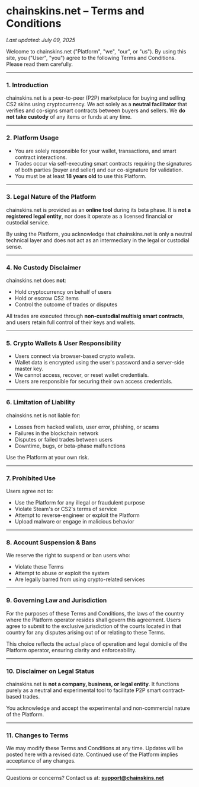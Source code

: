 # chainskins.net – Terms and Conditions

_Last updated: July 09, 2025_

Welcome to chainskins.net ("Platform", "we", "our", or "us"). By using this site, you ("User", "you") agree to the following Terms and Conditions. Please read them carefully.

---

### 1. Introduction

chainskins.net is a peer-to-peer (P2P) marketplace for buying and selling CS2 skins using cryptocurrency. We act solely as a **neutral facilitator** that verifies and co-signs smart contracts between buyers and sellers. We **do not take custody** of any items or funds at any time.

---

### 2. Platform Usage

- You are solely responsible for your wallet, transactions, and smart contract interactions.
- Trades occur via self-executing smart contracts requiring the signatures of both parties (buyer and seller) and our co-signature for validation.
- You must be at least **18 years old** to use this Platform.

---

### 3. Legal Nature of the Platform

chainskins.net is provided as an **online tool** during its beta phase. It is **not a registered legal entity**, nor does it operate as a licensed financial or custodial service.

By using the Platform, you acknowledge that chainskins.net is only a neutral technical layer and does not act as an intermediary in the legal or custodial sense.

---

### 4. No Custody Disclaimer

chainskins.net does **not**:

- Hold cryptocurrency on behalf of users
- Hold or escrow CS2 items
- Control the outcome of trades or disputes

All trades are executed through **non-custodial multisig smart contracts**, and users retain full control of their keys and wallets.

---

### 5. Crypto Wallets & User Responsibility

- Users connect via browser-based crypto wallets.
- Wallet data is encrypted using the user's password and a server-side master key.
- We cannot access, recover, or reset wallet credentials.
- Users are responsible for securing their own access credentials.

---

### 6. Limitation of Liability

chainskins.net is not liable for:

- Losses from hacked wallets, user error, phishing, or scams
- Failures in the blockchain network
- Disputes or failed trades between users
- Downtime, bugs, or beta-phase malfunctions

Use the Platform at your own risk.

---

### 7. Prohibited Use

Users agree not to:

- Use the Platform for any illegal or fraudulent purpose
- Violate Steam's or CS2's terms of service
- Attempt to reverse-engineer or exploit the Platform
- Upload malware or engage in malicious behavior

---

### 8. Account Suspension & Bans

We reserve the right to suspend or ban users who:

- Violate these Terms
- Attempt to abuse or exploit the system
- Are legally barred from using crypto-related services

---

### 9. Governing Law and Jurisdiction

For the purposes of these Terms and Conditions, the laws of the country where the Platform operator resides shall govern this agreement. Users agree to submit to the exclusive jurisdiction of the courts located in that country for any disputes arising out of or relating to these Terms.

This choice reflects the actual place of operation and legal domicile of the Platform operator, ensuring clarity and enforceability.

---

### 10. Disclaimer on Legal Status

chainskins.net is **not a company, business, or legal entity**. It functions purely as a neutral and experimental tool to facilitate P2P smart contract-based trades.

You acknowledge and accept the experimental and non-commercial nature of the Platform.

---

### 11. Changes to Terms

We may modify these Terms and Conditions at any time. Updates will be posted here with a revised date. Continued use of the Platform implies acceptance of any changes.

---

Questions or concerns? Contact us at: **[support@chainskins.net](mailto:support@chainskins.net)**
